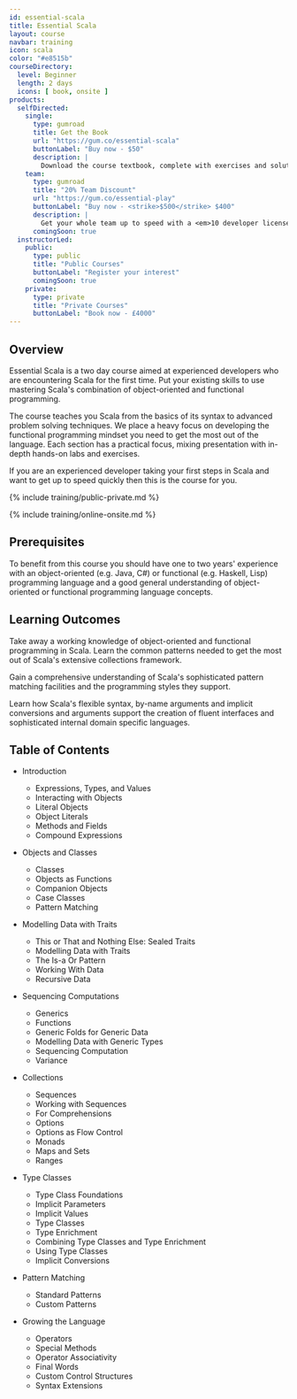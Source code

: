 ```yaml
---
id: essential-scala
title: Essential Scala
layout: course
navbar: training
icon: scala
color: "#e8515b"
courseDirectory:
  level: Beginner
  length: 2 days
  icons: [ book, onsite ]
products:
  selfDirected:
    single:
      type: gumroad
      title: Get the Book
      url: "https://gum.co/essential-scala"
      buttonLabel: "Buy now - $50"
      description: |
        Download the course textbook, complete with exercises and solutions, in HTML, PDF, and ePub formats.
    team:
      type: gumroad
      title: "20% Team Discount"
      url: "https://gum.co/essential-play"
      buttonLabel: "Buy now - <strike>$500</strike> $400"
      description: |
        Get your whole team up to speed with a <em>10 developer license</em> for 20% off individual pricing.
      comingSoon: true
  instructorLed:
    public:
      type: public
      title: "Public Courses"
      buttonLabel: "Register your interest"
      comingSoon: true
    private:
      type: private
      title: "Private Courses"
      buttonLabel: "Book now - £4000"
---
```


## Overview

Essential Scala is a two day course aimed at experienced developers who are encountering Scala for the first time. Put your existing skills to use mastering Scala's combination of object-oriented and functional programming.

The course teaches you Scala from the basics of its syntax to advanced problem solving techniques. We place a heavy focus on developing the functional programming mindset you need to get the most out of the language. Each section has a practical focus, mixing presentation with in-depth hands-on labs and exercises.

If you are an experienced developer taking your first steps in Scala and want to get up to speed quickly then this is the course for you.

{% include training/public-private.md %}

{% include training/online-onsite.md %}

## Prerequisites

To benefit from this course you should have one to two years' experience with an object-oriented (e.g. Java, C#) or functional (e.g. Haskell, Lisp) programming language and a good general understanding of object-oriented or functional programming language concepts.

## Learning Outcomes

Take away a working knowledge of object-oriented and functional programming in Scala. Learn the common patterns needed to get the most out of Scala's extensive collections framework.

Gain a comprehensive understanding of Scala's sophisticated pattern matching facilities and the programming styles they support.

Learn how Scala's flexible syntax, by-name arguments and implicit conversions and arguments support the creation of fluent interfaces and sophisticated internal domain specific languages.

## Table of Contents

 - Introduction
   - Expressions, Types, and Values
   - Interacting with Objects
   - Literal Objects
   - Object Literals
   - Methods and Fields
   - Compound Expressions

 - Objects and Classes
   - Classes
   - Objects as Functions
   - Companion Objects
   - Case Classes
   - Pattern Matching

 - Modelling Data with Traits
   - This or That and Nothing Else: Sealed Traits
   - Modelling Data with Traits
   - The Is-a Or Pattern
   - Working With Data
   - Recursive Data

 - Sequencing Computations
   - Generics
   - Functions
   - Generic Folds for Generic Data
   - Modelling Data with Generic Types
   - Sequencing Computation
   - Variance

 - Collections
   - Sequences
   - Working with Sequences
   - For Comprehensions
   - Options
   - Options as Flow Control
   - Monads
   - Maps and Sets
   - Ranges

 - Type Classes
   - Type Class Foundations
   - Implicit Parameters
   - Implicit Values
   - Type Classes
   - Type Enrichment
   - Combining Type Classes and Type Enrichment
   - Using Type Classes
   - Implicit Conversions

 - Pattern Matching
   - Standard Patterns
   - Custom Patterns

 - Growing the Language
   - Operators
   - Special Methods
   - Operator Associativity
   - Final Words
   - Custom Control Structures
   - Syntax Extensions
